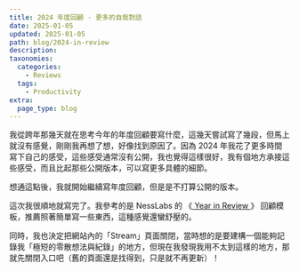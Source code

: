```yaml
---
title: 2024 年度回顧 - 更多的自我對話
date: 2025-01-05
updated: 2025-01-05
path: blog/2024-in-review
description: 
taxonomies:
  categories: 
    - Reviews
  tags: 
    - Productivity
extra:
  page_type: blog
---
```



我從跨年那幾天就在思考今年的年度回顧要寫什麼，這幾天嘗試寫了幾段，但馬上就沒有感覺，剛剛我再想了想，好像找到原因了。因為 2024 年我花了更多時間寫下自己的感受，這些感受通常沒有公開，我也覺得這樣很好，我有個地方承接這些感受，而且比起那些公開版本，可以寫更多具體的細節。

想通這點後，我就開始繼續寫年度回顧，但是是不打算公開的版本。

這次我很順地就寫完了。我參考的是 NessLabs 的 《[ Year in Review ]( https://nesslabs.com/year-in-review )》 回顧模板，推薦照著簡單寫一些東西，這種感覺還蠻舒壓的。

同時，我也決定把網站內的「Stream」頁面關閉，當時想的是要建構一個能夠記錄我「極短的零散想法與紀錄」的地方，但現在我發現我用不太到這樣的地方，那就先關閉入口吧（舊的頁面還是找得到，只是就不再更新）！